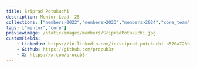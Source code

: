 ```yaml
---
title: Sriprad Potukuchi
description: Mentor Lead '25
collections: ["members>2022","members>2023","members>2024","core_team", "core>2025"]
tags: ["mentor","core"]
previewimage: /static/images/members/SripradPotukuchi.jpg
customFields:
    - Linkedin: https://in.linkedin.com/in/sriprad-potukuchi-b570a728b
    - Github: https://github.com/procub3r
    - X: https://x.com/procub3r
---
```

